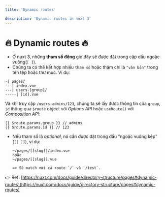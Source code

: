 ```yaml
---
title: 'Dynamic routes'

description: 'Dynamic routes in nuxt 3'
---
```


# :fire: Dynamic routes :fire:

- Ở nuxt 3, những **tham số động** giờ đây sẽ được đặt trong cặp dấu ngoặc vuông(`[ ]`).
- Chúng ta có thể kết hợp nhiều `tham số` hoặc thậm chí là `"văn bản"` trong tên tệp hoặc thư mục. Ví dụ:

```
-| pages/
---| index.vue
---| users-[group]/
-----| [id].vue
```

Và khi truy cập `/users-admins/123`, chúng ta sẽ lấy được thông tin của `group`, `id` thông qua `$route` object với _Options API_ hoặc `useRoute()` với _Composition API_:

```vue
{{ $route.params.group }} // admins
{{ $route.params.id }} // 123
```

- Nếu tham số là _optional_, nó cần được đặt trong dấu "ngoặc vuông kép" (`[[ ]]`), ví dụ:

  ```
  ~/pages/[[slug]]/index.vue
  hoặc
  ~/pages/[[slug]].vue

  => Sẽ match với cả route `/` và `/test`.
  ```

:point_right: Ref: [https://nuxt.com/docs/guide/directory-structure/pages#dynamic-routes](https://nuxt.com/docs/guide/directory-structure/pages#dynamic-routes)
